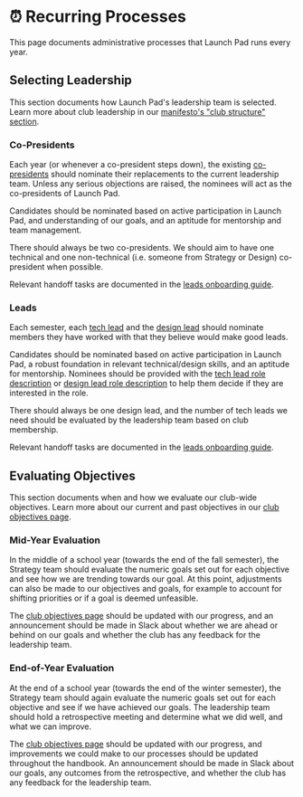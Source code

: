 # ⏰ Recurring Processes

This page documents administrative processes that Launch Pad runs every year.

## Selecting Leadership

This section documents how Launch Pad's leadership team is selected. Learn more about club leadership in our [manifesto's "club structure" section](/handbook/manifesto.md#club-structure).

### Co-Presidents

Each year (or whenever a co-president steps down), the existing [co-presidents](/handbook/manifesto.md#co-presidents) should nominate their replacements to the current leadership team. Unless any serious objections are raised, the nominees will act as the co-presidents of Launch Pad.

Candidates should be nominated based on active participation in Launch Pad, and understanding of our goals, and an aptitude for mentorship and team management.

There should always be two co-presidents. We should aim to have one technical and one non-technical (i.e. someone from Strategy or Design) co-president when possible.

Relevant handoff tasks are documented in the [leads onboarding guide](/handbook/onboarding/leads.md).

### Leads

Each semester, each [tech lead](/handbook/manifesto.md#project-teams) and the [design lead](/handbook/manifesto.md#design-team) should nominate members they have worked with that they believe would make good leads.

Candidates should be nominated based on active participation in Launch Pad, a robust foundation in relevant technical/design skills, and an aptitude for mentorship. Nominees should be provided with the [tech lead role description](/handbook/recruitment/tech-lead.md) or [design lead role description](/handbook/recruitment/tech-lead.md) to help them decide if they are interested in the role.

There should always be one design lead, and the number of tech leads we need should be evaluated by the leadership team based on club membership.

Relevant handoff tasks are documented in the [leads onboarding guide](/handbook/onboarding/leads.md).

## Evaluating Objectives

This section documents when and how we evaluate our club-wide objectives. Learn more about our current and past objectives in our [club objectives page](/handbook/strategy/objectives.md).

### Mid-Year Evaluation

In the middle of a school year (towards the end of the fall semester), the Strategy team should evaluate the numeric goals set out for each objective and see how we are trending towards our goal. At this point, adjustments can also be made to our objectives and goals, for example to account for shifting priorities or if a goal is deemed unfeasible.

The [club objectives page](/handbook/strategy/objectives.md) should be updated with our progress, and an announcement should be made in Slack about whether we are ahead or behind on our goals and whether the club has any feedback for the leadership team.

### End-of-Year Evaluation

At the end of a school year (towards the end of the winter semester), the Strategy team should again evaluate the numeric goals set out for each objective and see if we have achieved our goals. The leadership team should hold a retrospective meeting and determine what we did well, and what we can improve.

The [club objectives page](/handbook/strategy/objectives.md) should be updated with our progress, and improvements we could make to our processes should be updated throughout the handbook. An announcement should be made in Slack about our goals, any outcomes from the retrospective, and whether the club has any feedback for the leadership team.
